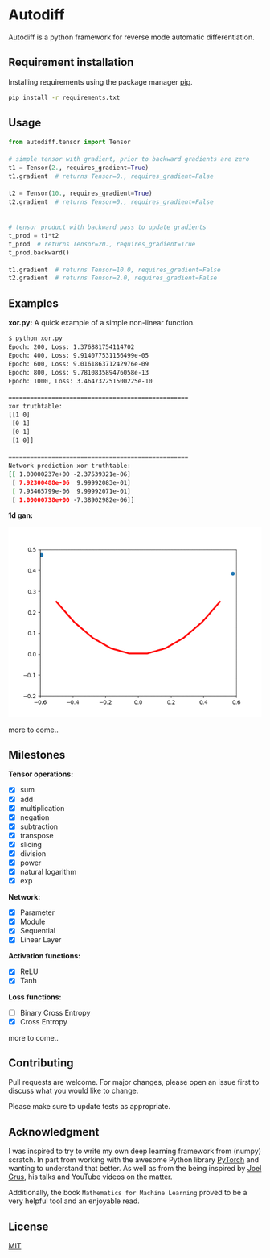 # Autodiff
Autodiff is a python framework for reverse mode automatic differentiation.

## Requirement installation

Installing requirements using the package manager [pip](https://pip.pypa.io/en/stable/).

```bash
pip install -r requirements.txt
```

## Usage

```python
from autodiff.tensor import Tensor

# simple tensor with gradient, prior to backward gradients are zero
t1 = Tensor(2., requires_gradient=True)
t1.gradient  # returns Tensor=0., requires_gradient=False

t2 = Tensor(10., requires_gradient=True)
t2.gradient  # returns Tensor=0., requires_gradient=False


# tensor product with backward pass to update gradients
t_prod = t1*t2
t_prod  # returns Tensor=20., requires_gradient=True
t_prod.backward()

t1.gradient  # returns Tensor=10.0, requires_gradient=False
t2.gradient  # returns Tensor=2.0, requires_gradient=False

```
## Examples
**xor.py:**
A quick example of a simple non-linear function.
```bash
$ python xor.py
Epoch: 200, Loss: 1.376881754114702
Epoch: 400, Loss: 9.914077531156499e-05
Epoch: 600, Loss: 9.016186371242976e-09
Epoch: 800, Loss: 9.781083589476058e-13
Epoch: 1000, Loss: 3.464732251500225e-10

==================================================
xor truthtable:
[[1 0]
 [0 1]
 [0 1]
 [1 0]]

==================================================
Network prediction xor truthtable:
[[ 1.00000237e+00 -2.37539321e-06]
 [ 7.92300488e-06  9.99992083e-01]
 [ 7.93465799e-06  9.99992071e-01]
 [ 1.00000738e+00 -7.38902982e-06]]
```

**1d gan:**

![1dgan](./imgs/1d-gan.gif)

more to come..




## Milestones
**Tensor operations:**
- [x] sum
- [x] add
- [x] multiplication
- [x] negation
- [x] subtraction
- [x] transpose
- [x] slicing
- [x] division
- [x] power
- [x] natural logarithm
- [x] exp

**Network:**
- [x] Parameter
- [x] Module
- [x] Sequential
- [x] Linear Layer

**Activation functions:**
- [x] ReLU
- [x] Tanh

**Loss functions:**
- [ ] Binary Cross Entropy
- [x] Cross Entropy

more to come..
## Contributing
Pull requests are welcome. For major changes, please open an issue first to discuss what you would like to change.

Please make sure to update tests as appropriate.

## Acknowledgment
I was inspired to try to write my own deep learning framework from (numpy) scratch. In part from working with the awesome Python library [PyTorch](https://pytorch.org/) and wanting to understand that better. As well as from the being inspired by [Joel Grus](https://joelgrus.com/), his talks
and YouTube videos on the matter.

Additionally, the book `Mathematics for Machine Learning` proved to be a very
helpful tool and an enjoyable read.

## License
[MIT](https://choosealicense.com/licenses/mit/)